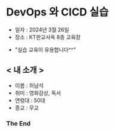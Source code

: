 # DevOps 와 CICD 실습
- 일자 : 2024년 3월 26일
- 장소 : KT판교사옥 8층 교육장
+ "실습 교육이 유용합니다^^"

## < 내 소개 >
- 이름 : 허남석
- 취미 : 영화감상, 독서
- 연령대 : 50대
- 종교 : 무교

### The End
